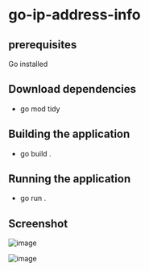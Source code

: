 # go-ip-address-info

## prerequisites
Go installed

## Download dependencies
- go mod tidy

## Building the application
- go build .

## Running the application
- go run .

## Screenshot
![image](https://user-images.githubusercontent.com/27534241/179845590-855f16cb-ef79-491a-8cef-ce2c17ca5e0e.png)

![image](https://user-images.githubusercontent.com/27534241/179845816-07186d10-bd92-4bb8-9578-ef31e65b32b2.png)


